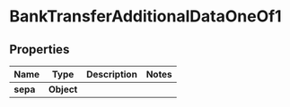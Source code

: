 

# BankTransferAdditionalDataOneOf1


## Properties

| Name | Type | Description | Notes |
|------------ | ------------- | ------------- | -------------|
|**sepa** | **Object** |  |  |




